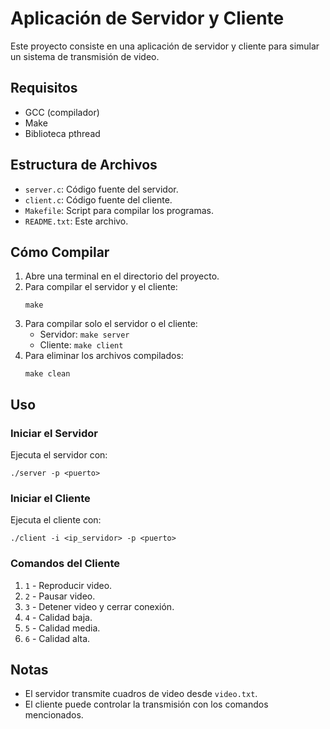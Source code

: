 # Aplicación de Servidor y Cliente

Este proyecto consiste en una aplicación de servidor y cliente para simular un sistema de transmisión de video.

## Requisitos

- GCC (compilador)
- Make
- Biblioteca pthread

## Estructura de Archivos

- `server.c`: Código fuente del servidor.
- `client.c`: Código fuente del cliente.
- `Makefile`: Script para compilar los programas.
- `README.txt`: Este archivo.

## Cómo Compilar

1. Abre una terminal en el directorio del proyecto.
2. Para compilar el servidor y el cliente:
   ```
   make
   ```
3. Para compilar solo el servidor o el cliente:
   - Servidor: `make server`
   - Cliente: `make client`
4. Para eliminar los archivos compilados:
   ```
   make clean
   ```

## Uso

### Iniciar el Servidor

Ejecuta el servidor con:
```
./server -p <puerto>
```

### Iniciar el Cliente

Ejecuta el cliente con:
```
./client -i <ip_servidor> -p <puerto>
```

### Comandos del Cliente

1. `1` - Reproducir video.
2. `2` - Pausar video.
3. `3` - Detener video y cerrar conexión.
4. `4` - Calidad baja.
5. `5` - Calidad media.
6. `6` - Calidad alta.

## Notas

- El servidor transmite cuadros de video desde `video.txt`.
- El cliente puede controlar la transmisión con los comandos mencionados.
